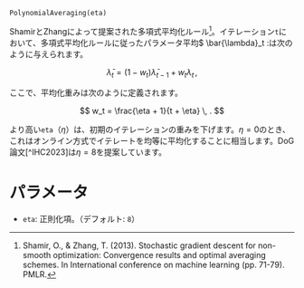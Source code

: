 ```
PolynomialAveraging(eta)
```

ShamirとZhangによって提案された多項式平均化ルール[^SZ2013]。イテレーション`t`において、多項式平均化ルールに従ったパラメータ平均$ \bar{\lambda}_t :は次のように与えられます。

$$
    \bar{\lambda}_t = (1 - w_t) \bar{\lambda}_{t-1} + w_t \lambda_t \, ,
$$

ここで、平均化重みは次のように定義されます。

$$
    w_t = \frac{\eta + 1}{t + \eta} \, .
$$

より高い`eta`（$\eta$）は、初期のイテレーションの重みを下げます。$\eta=0$のとき、これはオンライン方式でイテレートを均等に平均化することに相当します。DoG論文[^IHC2023]は$\eta=8$を提案しています。

# パラメータ

  * `eta`: 正則化項。（デフォルト: `8`）

[^SZ2013]: Shamir, O., & Zhang, T. (2013). Stochastic gradient descent for non-smooth optimization: Convergence results and optimal averaging schemes. In International conference on machine learning (pp. 71-79). PMLR.
